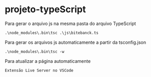 # projeto-typeScript

Para gerar o arquivo js na mesma pasta do arquivo TypeScript
```console
.\node_modules\.bin\tsc .\js\bitebanck.ts
```

Para gerar os arquivos js automaticamente a partir da tsconfig.json
```console
.\node_modules\.bin\tsc -w
```

Para atualizar a página automaticamente
```
Extensão Live Server no VSCode
```
